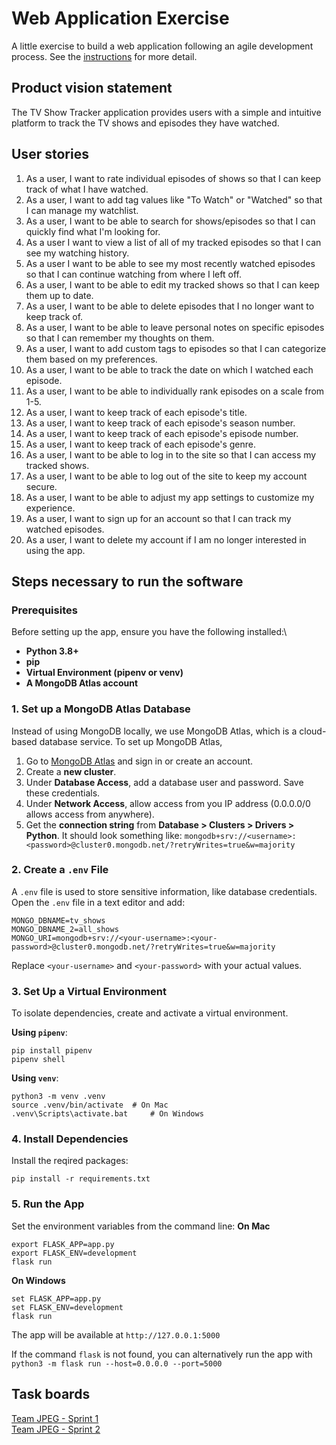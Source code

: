 # Web Application Exercise

A little exercise to build a web application following an agile development process. See the [instructions](instructions.md) for more detail.

## Product vision statement

The TV Show Tracker application provides users with a simple and intuitive platform to track the TV shows and episodes they have watched.

## User stories

1. As a user, I want to  rate individual episodes of shows so that I can keep track of what I have watched.
2. As a user, I want to add tag values like "To Watch" or "Watched" so that I can manage my watchlist.
3. As a user, I want to be able to search for shows/episodes so that I can quickly find what I'm looking for. 
4. As a user I want to view a list of all of my tracked episodes so that I can see my watching history. 
5. As a user I want to be able to see my most recently watched episodes so that I can continue watching from where I left off. 
6. As a user, I want to be able to edit my tracked shows so that I can keep them up to date. 
7. As a user, I want to be able to delete episodes that I no longer want to keep track of. 
8. As a user, I want to be able to leave personal notes on specific episodes so that I can remember my thoughts on them. 
9. As a user, I want to add custom tags to episodes so that I can categorize them based on my preferences. 
10. As a user, I want to be able to track the date on which I watched each episode. 
11. As a user, I want to be able to individually rank episodes on a scale from 1-5. 
12. As a user, I want to keep track of each episode's title. 
13. As a user, I want to keep track of each episode's season number. 
14. As a user, I want to keep track of each episode's episode number. 
15. As a user, I want to keep track of each episode's genre.
16. As a user, I want to be able to log in to the site so that I can access my tracked shows. 
17. As a user, I want to be able to log out of the site to keep my account secure. 
18. As a user, I want to be able to adjust my app settings to customize my experience. 
19. As a user, I want to sign up for an account so that I can track my watched episodes. 
20. As a user, I want to delete my account if I am no longer interested in using the app. 

## Steps necessary to run the software

### Prerequisites

Before setting up the app, ensure you have the following installed:\
- **Python 3.8+**
- **pip**
- **Virtual Environment (pipenv or venv)**
- **A MongoDB Atlas account**

### 1. Set up a MongoDB Atlas Database

Instead of using MongoDB locally, we use MongoDB Atlas, which is a cloud-based database service. To set up MongoDB Atlas,
1. Go to [MongoDB Atlas](https://www.mongodb.com/products/platform/atlas-database) and sign in or create an account.
2. Create a **new cluster**.
3. Under **Database Access**, add a database user and password. Save these credentials.
4. Under **Network Access**, allow access from you IP address (0.0.0.0/0 allows access from anywhere).
5. Get the **connection string** from **Database > Clusters > Drivers > Python**. It should look something like: `mongodb+srv://<username>:<password>@cluster0.mongodb.net/?retryWrites=true&w=majority`

### 2. Create a `.env` File

A `.env` file is used to store sensitive information, like database credentials. Open the `.env` file in a text editor and add: 
```
MONGO_DBNAME=tv_shows
MONGO_DBNAME_2=all_shows
MONGO_URI=mongodb+srv://<your-username>:<your-password>@cluster0.mongodb.net/?retryWrites=true&w=majority
```
Replace `<your-username>` and `<your-password>` with your actual values. 

### 3. Set Up a Virtual Environment

To isolate dependencies, create and activate a virtual environment.

**Using `pipenv`**: 
```
pip install pipenv
pipenv shell
```

**Using `venv`**: 
```
python3 -m venv .venv
source .venv/bin/activate  # On Mac
.venv\Scripts\activate.bat     # On Windows
```

### 4. Install Dependencies  

Install the reqired packages: 
```
pip install -r requirements.txt
```

### 5. Run the App

Set the environment variables from the command line: 
**On Mac**
```
export FLASK_APP=app.py
export FLASK_ENV=development
flask run
```
**On Windows**
```
set FLASK_APP=app.py
set FLASK_ENV=development
flask run
```
The app will be available at `http://127.0.0.1:5000`

If the command `flask` is not found, you can alternatively run the app with `python3 -m flask run --host=0.0.0.0 --port=5000`

## Task boards

[Team JPEG - Sprint 1](https://github.com/orgs/software-students-spring2025/projects/31/views/1)\
[Team JPEG - Sprint 2](https://github.com/orgs/software-students-spring2025/projects/119/views/2)
